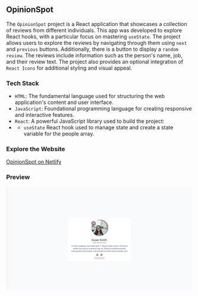 ## OpinionSpot
The `OpinionSpot` project is a React application that showcases a collection of reviews from different individuals. This app was developed to explore React hooks, with a particular focus on mastering `useState`. 
The project allows users to explore the reviews by navigating through them using `next` and `previous` buttons. Additionally, there is a button to display a `random review`. The reviews include information such as the person's name, job, and their review text.
 The project also provides an optional integration of `React Icons` for additional styling and visual appeal.

### Tech Stack
- `HTML`: The fundamental language used for structuring the web application's content and user interface. 
- `JavaScript`: Foundational programming language for creating responsive and interactive features.
- `React`: A powerful JavaScript library used to build the project: 
- - `useState` React hook used to manage state and create a state variable for the people array.

### Explore the Website
[OpinionSpot on Netlify](https://opinion-spot.netlify.app/)

### Preview
<img src="./public/opinion-spot.png" alt="OpinionSpot React Project">

